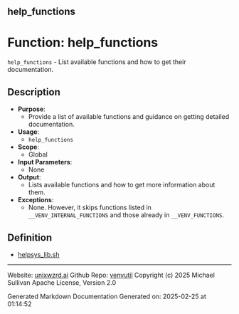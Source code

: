 ## help_functions
# Function: help_functions
 `help_functions` - List available functions and how to get their documentation.
## Description
- **Purpose**:
  - Provide a list of available functions and guidance on getting detailed documentation.
- **Usage**:
  - `help_functions`
- **Scope**:
  - Global
- **Input Parameters**: 
  - None
- **Output**: 
  - Lists available functions and how to get more information about them.
- **Exceptions**: 
  - None. However, it skips functions listed in `__VENV_INTERNAL_FUNCTIONS` and those already in `__VENV_FUNCTIONS`.

## Definition 

* [helpsys_lib.sh](../helpsys_lib_sh.md)
---

Website: [unixwzrd.ai](https://unixwzrd.ai)
Github Repo: [venvutil](https://github.com/unixwzrd/venvutil)
Copyright (c) 2025 Michael Sullivan
Apache License, Version 2.0

Generated Markdown Documentation
Generated on: 2025-02-25 at 01:14:52
